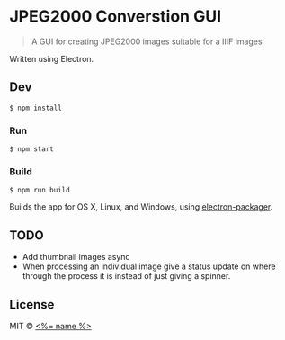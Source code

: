# JPEG2000 Converstion GUI

> A GUI for creating JPEG2000 images suitable for a IIIF images

Written using Electron.

## Dev

```shell
$ npm install
```

### Run

```shell
$ npm start
```

### Build

```shell
$ npm run build
```

Builds the app for OS X, Linux, and Windows, using [electron-packager](https://github.com/maxogden/electron-packager).

## TODO
- Add thumbnail images async
- When processing an individual image give a status update on where through the process it is instead of just giving a spinner.

## License

MIT © [<%= name %>](<%= website %>)
